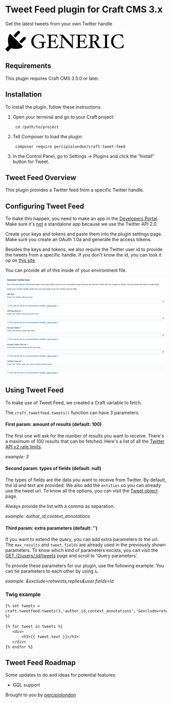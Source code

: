 # Tweet Feed plugin for Craft CMS 3.x

Get the latest tweets from your own Twitter handle

![Screenshot](resources/img/plugin-logo.png)

## Requirements

This plugin requires Craft CMS 3.5.0 or later.

## Installation

To install the plugin, follow these instructions.

1. Open your terminal and go to your Craft project:

        cd /path/to/project

2. Tell Composer to load the plugin:

        composer require percipiolondon/craft-tweet-feed

3. In the Control Panel, go to Settings → Plugins and click the “Install” button for Tweet.

## Tweet Feed Overview

This plugin provides a Twitter feed from a specific Twitter handle. 

## Configuring Tweet Feed

To make this happen, you need to make an app in the <a href="https://developer.twitter.com/en/portal/dashboard" target="_blank">Developers Portal</a>. Make sure it's <u>not</u> a standalone app because we use the Twitter API 2.0.

Create your keys and tokens and paste them into the plugin settings page. Make sure you create an OAuth 1.0a and generate the access tokens.

Besides the keys and tokens, we also require the Twitter user id to provide the tweets from a specific handle. If you don't know the id, you can look it op on <a href="https://codeofaninja.com/tools/find-twitter-id/" target="_blank">this site</a>.

You can provide all of this inside of your environment file.

![Screenshot](resources/img/settings.png)

## Using Tweet Feed

To make use of  Tweet Feed, we created a Craft variable to fetch.

The `craft.tweetfeed.tweets()` function can have 3 parameters. 

#### First param: amount of results (default: 100)
The first one will ask for the number of results you want to receive. There's a maximum of 100 results that can be fetched. Here's a list of all the <a href="https://developer.twitter.com/en/docs/twitter-api/rate-limits" target="_blank">Twitter API v2 rate limits</a>.

<i>example: 3</i>

#### Second param: types of fields (default: null)
The types of fields are the data you want to receive from Twitter. By default, the id and text are provided. We also add the `entities` so you can already use the tweet url. To know all the options, you can visit the <a href="https://developer.twitter.com/en/docs/twitter-api/data-dictionary/object-model/tweet" target="_blank">Tweet object</a> page.

Always provide the list with a comma as separation.

<i>example: author_id,context_annotations</i>

#### Third param: extra parameters (default: '')
If you want to extend the query, you can add extra parameters to the url. The `max_results` and `tweet.fields` are already used in the previously shown parameters. To know which kind of parameters excists, you can visit the <a href="https://developer.twitter.com/en/docs/twitter-api/tweets/timelines/api-reference/get-users-id-tweets" target="_blank">GET /2/users/:id/tweets</a> page and scroll to 'Query parameters'.

To provide these parameters for our plugin, use the following example. You can tie parameters to each other by using `&`.

<i>example: &exclude=retweets,replies&user.fields=id</i>

### Twig example
```
{% set tweets = craft.tweetfeed.tweets(3,'author_id,context_annotations','&exclude=retweets,replies&user.fields=id') %}

{% for tweet in tweets %}
   <div>
       <h3>{{ tweet.text }}</h3>
   </div>
{% endfor %}
```

## Tweet Feed Roadmap

Some updates to do and ideas for potential features:

* GQL support

Brought to you by [percipiolondon](https://percipio.london)
